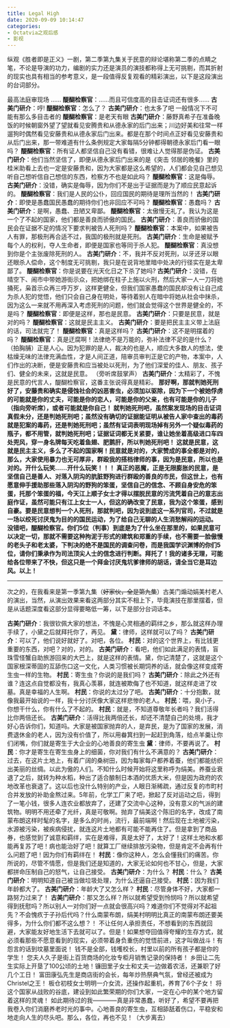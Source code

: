 ```yaml
---
title: Legal High
date: 2020-09-09 10:14:47
categories:
- Octatvia之观后感
- 影视
---
```


纵观《胜者即是正义》一剧，第二季第九集关于民意的辩论堪称第二季的点睛之笔，不论是导演的功力，编剧的实力还是演员的演技都称得上无可挑剔，而其折射的现实也具有相当的参考意义，是一段值得反复观看的精彩演出，以下是这段演出的台词部分。

最高法庭审现场
……
**醍醐检察官**：……而且可信度高的目击证词还有很多……
**古美门研介**：哼!
**醍醐检察官**：怎么了？
**古美门研介**：也太多了吧 一般情况下不可能有那么多目击者的
**醍醐检察官**：是老天有眼
**古美门研介**：藤野真希子在准备晚饭的时候朝窗外望了望就看见安腾贵和从德永家的后门出来；川边好美和往常一样遛狗时偶然看见安藤贵和从德永家后门出来。都是在那个时间点正好看见安藤贵和从后门出来，那一带难道有什么条例规定大家每隔5分钟都得朝德永家后门看一眼吗？
**醍醐检察官**：所有证人都坚信自己没有看错，很难让人觉得那是伪证。
**古美门研介**：他们当然坚信了，即便从德永家后门出来的是《突击 邻居的晚餐》里的桂米助看上去也一定是安藤贵和，因为大家都是这么希望的，人们都会见自己想见听自己想听信自己想信的东西，检察方不也是如此吗？
**醍醐检察官**：这是侮辱。
**古美门研介**：没错，确实是侮辱，因为你们不是出于证据而是为了顺应民意起诉的。
**醍醐检察官**：我们是人民的公仆，回应国民的期待是理所当然的！
**古美门研介**：即使是愚蠢国民愚蠢的期待你们也非回应不可吗？
**醍醐检察官**：愚蠢吗？
**古美门研介**：是啊，愚蠢、丑陋又卑鄙。
**醍醐检察官**：太傲慢无礼了。我认为这是一个了不起的国家，他们都是善良而骄傲的国民。
**古美门研介**：善良而骄傲的国民会在证据不足的情况下要求判被告人死刑吗？
**醍醐检察官**：本案中，如果被告人有罪，那极刑再合适不过，我国的极刑就是死刑。
**古美门研介**：生命是被赋予每个人的权利，夺人生命者，即便是国家也等同于杀人犯。
**醍醐检察官**：真没想到你是个主张废除死刑的人。
**古美门研介**：不，我并不反对死刑，以牙还牙以眼还眼杀人偿命，这个制度无可挑剔，我只是在说背地里暗中处决的行径实在是太卑鄙了。
**醍醐检察官**：你是说要在光天化日之下杀了她吗?
**古美门研介**：没错，在晴空下、闹市中带她游街示众，把她绑在柱子上施以火刑，然后大家一人一刀将她捅死，枭首示众再三呼万岁，这样更健全，但我们国家愚蠢的国民却没有让自己成为杀人犯的觉悟，他们只会自己身在明处，等待着别人在暗中将她从社会中抹杀，因为这么一来就不用再深入考虑死刑的问题，他们就会觉得这个世界是健全的，不是吗？
**醍醐检察官**：即便是这样，那也是民意。
**古美门研介**：只要是民意，就是对的吗？
**醍醐检察官**：这就是民主主义。
**古美门研介**：要是把民主主义带上法庭的话，司法就完了！
**醍醐检察官**：真是这样吗？
**古美门研介**：这不是明摆着的吗？
**醍醐检察官**：真是迂腐啊！法律绝不是万能的，弥补法律不足的是什么？（拍胸脯）正是人心。因为犯罪的是人，裁决的也是人，顺应大多数人的想法，使枯燥无味的法律充满血性，才是人间正道，陪审员审判正是它的产物，本案中，人们作出的决断，便是安藤贵和应当被处以死刑，为了他们深爱的佳人、朋友、孩子们、健全的未来，这就是民意。
（旁听席鼓掌声）
**古美门研介**：太精彩了，不愧是民意的代言人，醍醐检察官，这番主张说得真是精彩。
**那好啊，那就判她死刑好了，安藤贵和确实是侵蚀社会的凶恶害虫，必须加以驱除，因为下一个被她俘虏的可能就是你的丈夫，可能是你的恋人，可能是你的父亲，也有可能是你的儿子（指向旁听席），或者可能就是你自己！
就判她死刑吧，虽然案发现场的目击证词真假未分，还是判她死刑吧；虽然没有确切的证据能证明从被告人家中查出的毒药就是犯案的毒药，还是判她死刑吧；虽然有证词表明现场掉有另外一个疑似毒药的瓶子，都不用管，就判她死刑吧；证据证词都无关紧要，谁让她坐着高级进口车四处兜风，穿一身名牌每天吃着鱼翅、肥鹅肝，所以判她死刑吧！
这就是民意，这就是民主主义，多么了不起的国家啊！民意就是对的，大家赞成的事全都是对的，那么，大家使用暴力也无可厚非，群殴我的搭档律师的事，因为是民意，所以也是对的。开什么玩笑……开什么玩笑！！！
真正的恶魔，正是无限膨胀的民意，是坚信自己是善人、对落入阴沟的肮脏野狗进行群殴的善良的市民，但这世上，也有愿意伸手援助那些落入阴沟的野狗的笨蛋，坚信自己的信念、不顾自身安危的笨蛋，托那个笨蛋的福，今天江上顺子女士才得以摆脱民意的污流凭着自己的意志出庭作证，虽然可能只有江上女士一人，但这的确改变了民意，我为这个笨蛋，感到自豪。要是民意想判一个人死刑，那就判吧，因为说到底这一系列官司，不过就是一场以绞死讨厌鬼为目的的国民运动，为了给自己无聊的人生消愁解闷的运动。
没错吧，醍醐检察官。你们5位（判事）到底是为了什么坐在那里的，如果民意可以决定一切，那就不需要这种拘泥于形式的建筑和郑重的手续，也不需要一脸傲慢的老头子和老太婆，下判决的绝不是国民的调查问卷，而是我国学识渊博的你们5位，请你们秉承作为司法顶尖人士的信念进行判断。拜托了！我的诸多无理，可能给各位带来了不快，但这只是一个拜金讨厌鬼坑爹律师的胡话，请全当它是耳边风。以上！**

---
次之的，在我看来是第一季第九集（~~好家伙，全是第九集~~）古美门煽动娟美村老人的演出，当然，从演出效果来看这两部分其实不相上下，毕竟演技在那里摆着，但是从话题深度看这部分显得要略低一筹，以下是部分台词话本。

**古美门研介**：我很钦佩大家的想法，不愧是心灵相通的羁绊之乡，那么就这样办理手续了，小黛之后就拜托你了，再见。
**黛**：律师，这样就可以了吗？
**古美门研介**：可以了，他们说好就好了。对吧，各位。
**村民**：对的这个世界上，有比钱更重要的东西，对吧？对的，对的。
**古美门研介**：看吧，他们如此满足的表情，盲珠雪怪蟹自助旅游回来的大巴上，就是这样的表情。黛，你记清楚了，这就是这个国家根深蒂固的互舔伤口这一文化，人类习惯被长期饲养的话，就会像这样变成寄生虫一样的生物。
**村民**：寄生虫？你说的是我们吗？
**古美门研介**：除此之外还有谁？连这点自觉都没有，我真心羡慕，就连被欺侮了也不知道，就这样走进了坟墓。真是幸福的人生啊。
**村民**：你说的太过分了吧。
**古美门研介**：十分抱歉，就像我最开始说的一样，我十分讨厌像大家这样悲惨的老人。
**村民**：喂，臭小子，你想干什么，你有什么了不起的。
**村民**：就是，不知道尊敬年长者吗？我们活得比你两倍还长。
**古美门研介**：活得比我两倍还长，却还不清楚自己的处境，我才好心告诉你们，知道吗。大家是被国家抛弃的人，是弃民，是为了国家的发展，消费退休金的老人，因为没有价值了，所以用畚箕扫到一起赶到角落，给点羊羹让你们闭嘴，你们就是寄生于大企业的心地善良的寄生虫
**黛**：律师，不要再说了。
**村民**：你才是寄生在寄生虫身上的细菌，你对我们有什么不满意的？
**古美门研介**：过去，在这片土地上，有着广阔的桑树田，因为每家每户都养着蚕，他们都能纺织出美丽的丝绸。以此为傲的人们。不知什么时候开始将这里称呼为绢美。养蚕业衰退了之后，就转为种水稻，种出了适合酿制日本酒的优质大米，但是因为政府的农地改革也衰退了。这以后也没什么特别的产业，人眼日渐稀疏，通过反复的市町村合并发放的补助金熬过来。5年前，化学工厂来了吧，掀起了反对运动之后，得到了一笔小钱，很多人连农业都放弃了，还建了交流中心这种，没有意义的气派的建筑物。明明不用还牵了光纤，真是可敬啊。抛弃了绢美这个陈旧的名字，改成了南蒙布朗这样时髦的名字，是多么的时尚，流行，最前端啊！然后现在土地被污染，水源被污染，被疾病侵扰，就连这片土地都有可能不能再住了。但是拿到了商品券，也感觉到了诚意和羁绊，实在是难得，真是太好了，太好了！这样土地和水都能再复苏了吧！病也能治好了吧！就算工厂继续排放污染物，但是肯定不会再有什么问题了吧！因为你们有羁绊在！
**村民**：像你这种人，怎么会懂我们的痛苦。你所说的，尽管不情愿，但是我们还是知道的，大家无论如何也不甘心，但是，大家都拼命压制自己的怒气，让自己接受。
**古美门研介**：为什么？
**村民**：什么？
**古美门研介**：明明知道自己被当做垃圾处理，为什么还逼自己接受。
**村民**：因为我们年龄都大了。
**古美门研介**：年龄大了又怎么样？
**村民**：尽管身体不好，大家都一路努力过来了！
**古美门研介**：那又怎么样？所以就希望受到怜悯吗？所以就希望得到抚慰吗？所以别人一对你们好一点就会很高兴吗？难道你们不觉得对不起祖先？不会愧疚于子孙后代吗？什么南蒙布朗，绢美村明明比真正的南蒙布朗还要美得多，为什么你们都不这么想？！
不让任何人承担责任，不想看到的东西就回避，大家能友好地生活下去就可以了。但是！如果想夺回值得夸耀的生存方式，就必须看那些不愿意看到的现实，必须带着身负重伤的觉悟前进，这才叫做战斗！有怨言的话到坟墓里面说！
钱不是全部，钱嚄校长，村里以前的所有孩子都是你的学生！
您夫人久子是街上百货商场的化妆专柜月销售记录的保持者！
乡田让二先生实际上开垦了100公顷的土地！镰田里子女士和丈夫一边做着农活，还兼职了好几个工日！
富田康弘先生是商店街的会长，每年炒热祭典气氛，曾经还被成为Christel之王！
板仓初枝女士明明一介女流，还操作起重机，养育了6个子女！
将这个国家从战败的谷底，建设到如此繁荣期的你们大家，一定在心中的某个地方留着这样的灵魂！
如此期待过的我————真是非常愚蠢，听好了，希望不要再把我卷入你们消磨养老时光的事中。心地善良的寄生虫，互相舔舐着伤口，平稳安和地走向人生的尽头吧。那么，各位，再也不见！（大步离去）
